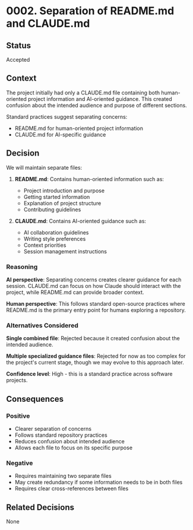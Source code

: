# 0002. Separation of README.md and CLAUDE.md

## Status

Accepted

## Context

The project initially had only a CLAUDE.md file containing both human-oriented project information and AI-oriented guidance. This created confusion about the intended audience and purpose of different sections.

Standard practices suggest separating concerns:
- README.md for human-oriented project information
- CLAUDE.md for AI-specific guidance

## Decision

We will maintain separate files:

1. **README.md**: Contains human-oriented information such as:
   - Project introduction and purpose
   - Getting started information
   - Explanation of project structure
   - Contributing guidelines

2. **CLAUDE.md**: Contains AI-oriented guidance such as:
   - AI collaboration guidelines
   - Writing style preferences
   - Context priorities
   - Session management instructions

### Reasoning

**AI perspective**: Separating concerns creates clearer guidance for each session. CLAUDE.md can focus on how Claude should interact with the project, while README.md can provide broader context.

**Human perspective**: This follows standard open-source practices where README.md is the primary entry point for humans exploring a repository.

### Alternatives Considered

**Single combined file**: Rejected because it created confusion about the intended audience.

**Multiple specialized guidance files**: Rejected for now as too complex for the project's current stage, though we may evolve to this approach later.

**Confidence level**: High - this is a standard practice across software projects.

## Consequences

### Positive

- Clearer separation of concerns
- Follows standard repository practices
- Reduces confusion about intended audience
- Allows each file to focus on its specific purpose

### Negative

- Requires maintaining two separate files
- May create redundancy if some information needs to be in both files
- Requires clear cross-references between files

## Related Decisions

None